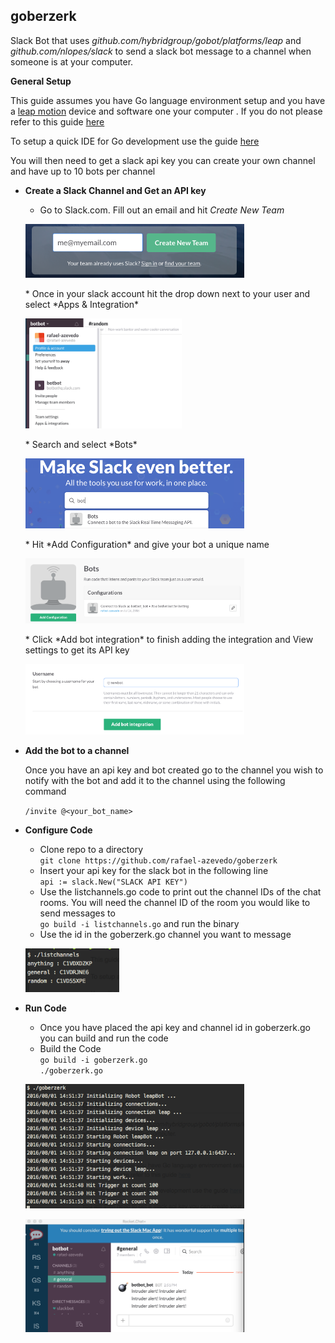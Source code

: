 **goberzerk**
----
  Slack Bot that uses *github.com/hybridgroup/gobot/platforms/leap* and *github.com/nlopes/slack* to send a slack bot message to a channel when someone is at your computer.

**General Setup**

This guide assumes you have Go language environment setup and you have a [leap motion](https://www.leapmotion.com/) device and software one your computer . If you do not please refer to this guide [here](https://golang.org/doc/install)

To setup a quick IDE for Go development use the guide [here](https://www.wolfe.id.au/2015/03/05/using-sublime-text-for-go-development/)
 
You will then need to get a slack api key you can create your own channel and have up to 10 bots per channel 

*  **Create a Slack Channel and Get an API key**
	* Go to Slack.com. Fill out an email and hit *Create New Team*
	<p align="left">
  	<img src="images/newSlack.png" width="350"/>
	</p>
	* Once in your slack account hit the drop down next to your user and select *Apps & Integration*
	<p align="left">
  	<img src="images/appIntegration.png" width="250"/>
	</p>
	* Search and select *Bots*
	<p align="left">
  	<img src="images/newBot.png" width="350"/>
	</p>
	* Hit *Add Configuration* and give your bot a unique name
	<p align="left">
  	<img src="images/addConfiguration.png" width="350"/>
	</p>
	* Click *Add bot integration* to finish adding the integration and View settings to get its API key
	<p align="left">
  	<img src="images/botIntegration.png" width="350"/>
	</p>

* **Add the bot to a channel**

	Once you have an api key and bot created go to the channel you wish to notify with the bot and add it to the channel using the following command

	`/invite @<your_bot_name>`

*  **Configure Code**
	*  Clone repo to a directory  
	`git clone https://github.com/rafael-azevedo/goberzerk`
	*  Insert your api key for the slack bot in the following line  
	`api := slack.New("SLACK API KEY")`
	* Use the listchannels.go code to print out the channel IDs of the chat rooms. You will need the channel ID of the room you would like to send messages to  
	`go build -i listchannels.go` and run the binary 
	* Use the id in the goberzerk.go channel you want to message
	<p align="left">
  	<img src="images/listChannels.png" width="150"/>
	</p>


* **Run Code**
	* Once you have placed the api key and channel id in goberzerk.go you can build and run the code 
	* Build the Code  
	`go build -i goberzerk.go`  
	`./goberzerk.go`
	<p align="left">
  	<img src="images/goberzerk.png" width="350"/>
  	<p align="left">
  	<img src="images/slackUpdate.png" width="350"/>
  	</p>
	</p>


